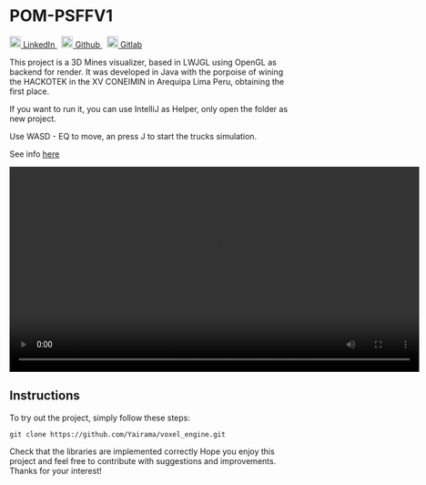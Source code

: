 # POM-PSFFV1

<p>
  <a href="https://www.linkedin.com/in/yairama/" rel="nofollow noreferrer">
    <img src="https://i.stack.imgur.com/gVE0j.png" alt="linkedin" class="icon" width="20" height="20"> LinkedIn
  </a> &nbsp; 
  <a href="https://github.com/Yairama" rel="nofollow noreferrer">
    <img src="https://github.githubassets.com/images/modules/logos_page/GitHub-Mark.png" alt="github" class="icon" width="20" height="20"> Github
  </a> &nbsp; 
  <a href="https://github.com/Yairama" rel="nofollow noreferrer">
    <img src="https://cdn-icons-png.flaticon.com/512/5968/5968853.png" alt="gitlab" class="icon" width="20" height="20"> Gitlab
  </a>
</p>

This project is a 3D Mines visualizer, based in LWJGL using OpenGL as backend for render.
It was developed in Java with the porpoise of wining the HACKOTEK in the XV CONEIMIN in Arequipa Lima Peru, obtaining the first place.

If you want to run it, you can use IntelliJ as Helper, only open the folder as new project.

Use WASD - EQ to move, an press J to start the trucks simulation.

See info [here](https://www.linkedin.com/posts/yairama_computergraphics-mining-technology-activity-6754232191728930816-s1ke "here")


<video src='https://user-images.githubusercontent.com/45445692/230242132-9d61fb87-1422-4059-9431-8a0f28993608.mp4' width=720></video>

## Instructions

To try out the project, simply follow these steps:



```
git clone https://github.com/Yairama/voxel_engine.git

```
Check that the libraries are implemented correctly
Hope you enjoy this project and feel free to contribute with suggestions and improvements. Thanks for your interest!
